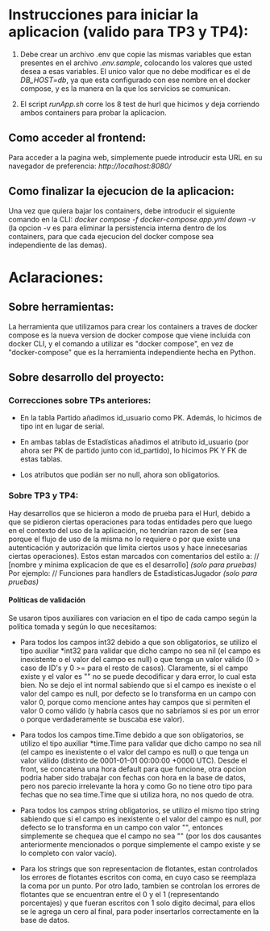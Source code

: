 # Instrucciones para iniciar la aplicacion (valido para TP3 y TP4):

1. Debe crear un archivo .env que copie las mismas variables que estan presentes en el archivo *.env.sample*, colocando los valores que usted desea a esas variables. El unico valor que no debe modificar es el de *DB_HOST=db*, ya que esta configurado con ese nombre en el docker compose, y es la manera en la que los servicios se comunican.

2. El script *runApp.sh* corre los 8 test de hurl que hicimos y deja corriendo ambos containers para probar la aplicacion.

## Como acceder al frontend:
Para acceder a la pagina web, simplemente puede introducir esta URL en su navegador de preferencia: *http://localhost:8080/*

## Como finalizar la ejecucion de la aplicacion:
Una vez que quiera bajar los containers, debe introducir el siguiente comando en la CLI: *docker compose -f docker-compose.app.yml down -v* (la opcion -v es para eliminar la persistencia interna dentro de los containers, para que cada ejecucion del docker compose sea independiente de las demas).

# Aclaraciones:

## Sobre herramientas:
La herramienta que utilizamos para crear los containers a traves de docker compose es la nueva version de docker compose que viene incluida con docker CLI, y el comando a utilizar es "docker compose", en vez de "docker-compose" que es la herramienta independiente hecha en Python.

## Sobre desarrollo del proyecto:

### Correcciones sobre TPs anteriores:

- En la tabla Partido añadimos id_usuario como PK. Además, lo hicimos de tipo int en lugar de serial.

- En ambas tablas de Estadísticas añadimos el atributo id_usuario (por ahora ser PK de partido junto con id_partido), lo hicimos PK Y FK de estas tablas.

- Los atributos que podián ser no null, ahora son obligatorios.

### Sobre TP3 y TP4:

Hay desarrollos que se hicieron a modo de prueba para el Hurl, debido a que se pidieron ciertas operaciones para todas entidades pero que luego en el contexto del uso de la aplicación, no tendrían razon de ser (sea porque el flujo de uso de la misma no lo requiere o por que existe una autenticación y autorización que limita ciertos usos y hace innecesarias ciertas operaciones). Estos estan marcados con comentarios del estilo a:
// [nombre y mínima explicacion de que es el desarrollo] *(*solo para pruebas*)*
Por ejemplo:
// Funciones para handlers de EstadisticasJugador *(*solo para pruebas*)*


#### Políticas de validación
Se usaron tipos auxiliares con variacion en el tipo de cada campo según la política tomada y según lo que necesitamos:

- Para todos los campos int32 debido a que son obligatorios, se utilizo el tipo auxiliar *int32 para validar que dicho campo no sea nil (el campo es inexistente o el valor del campo es null) o que tenga un valor válido (0 > caso de ID's y 0 >= para el resto de casos). Claramente, si el campo existe y el valor es "" no se puede decodificar y dara error, lo cual esta bien. No se dejo el int normal sabiendo que si el campo es inexiste o el valor del campo es null, por defecto se lo transforma en un campo con valor 0, porque como mencione antes hay campos que si permiten el valor 0 como válido (y habría casos que no sabríamos si es por un error o porque verdaderamente se buscaba ese valor).

- Para todos los campos time.Time debido a que son obligatorios, se utilizo el tipo auxiliar *time.Time para validar que dicho campo no sea nil (el campo es inexistente o el valor del campo es null) o que tenga un valor válido (distinto de 0001-01-01 00:00:00 +0000 UTC). Desde el front, se concatena una hora default para que funcione, otra opcion podria haber sido trabajar con fechas con hora en la base de datos, pero nos parecio irrelevante la hora y como Go no tiene otro tipo para fechas que no sea time.Time que si utiliza hora, no nos quedo de otra.

- Para todos los campos string obligatorios, se utilizo el mismo tipo string sabiendo que si el campo es inexistente o el valor del campo es null, por defecto se lo transforma en un campo con valor "", entonces simplemente se chequea que el campo no sea "" (por los dos causantes anteriormente mencionados o porque simplemente el campo existe y se lo completo con valor vacío).

- Para los strings que son representacion de flotantes, estan controlados los errores de flotantes escritos con coma, en cuyo caso se reemplaza la coma por un punto. Por otro lado, tambien se controlan los errores de flotantes que se encuentran entre el 0 y el 1 (representando porcentajes) y que fueran escritos con 1 solo digito decimal, para ellos se le agrega un cero al final, para poder insertarlos correctamente en la base de datos.

